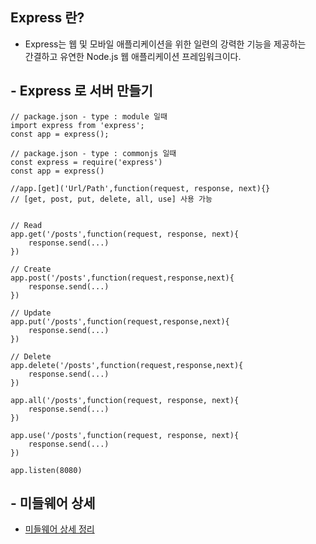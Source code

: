 ## Express 란?

- Express는 웹 및 모바일 애플리케이션을 위한 일련의 강력한 기능을 제공하는<br>
  간결하고 유연한 Node.js 웹 애플리케이션 프레임워크이다.

## - Express 로 서버 만들기

```
// package.json - type : module 일때
import express from 'express';
const app = express();

// package.json - type : commonjs 일때
const express = require('express')
const app = express()

//app.[get]('Url/Path',function(request, response, next){}
// [get, post, put, delete, all, use] 사용 가능


// Read
app.get('/posts',function(request, response, next){
    response.send(...)
})

// Create
app.post('/posts',function(request,response,next){
    response.send(...)
})

// Update
app.put('/posts',function(request,response,next){
    response.send(...)
})

// Delete
app.delete('/posts',function(request,response,next){
    response.send(...)
})

app.all('/posts',function(request, response, next){
    response.send(...)
})

app.use('/posts',function(request, response, next){
    response.send(...)
})

app.listen(8080)
```

## - 미들웨어 상세

- [미들웨어 상세 정리](https://github.com/hyeah0/Node.js/blob/main/04_Express/READ_middleware.md)
